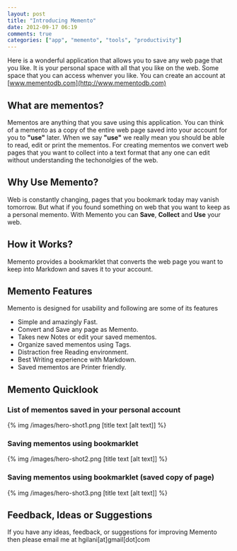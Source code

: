 ```yaml
---
layout: post
title: "Introducing Memento"
date: 2012-09-17 06:19
comments: true
categories: ["app", "memento", "tools", "productivity"]
---
```

Here is a wonderful application that allows you to save any web page that you like. It is your personal space with all that you like on the web. Some space that you can access whenver you like. You can create an account at [www.mementodb.com](http://www.mementodb.com)

## What are mementos? 

Mementos are anything that you save using this application. You can think of a memento as a copy of the entire web page saved into your account for you to **"use"** later. When we say **"use"** we really mean you should be able to read, edit or print the mementos. For creating mementos we convert web pages that you want to collect into a text format that any one can edit without understanding the techonolgies of the web.

## Why Use Memento?

Web is constantly changing, pages that you bookmark today may vanish tomorrow. But what if you found something on web that you want to keep as a personal memento. With Memento you can **Save**, **Collect** and **Use** your web.

## How it Works?

Memento provides a bookmarklet that converts the web page you want to keep into Markdown and saves it to your account.

## Memento Features

Memento is designed for usability and following are some of its features

* Simple and amazingly Fast.
* Convert and Save any page as Memento.
* Takes new Notes or edit your saved mementos.
* Organize saved mementos using Tags.
* Distraction free Reading environment.
* Best Writing experience with Markdown.
* Saved mementos are Printer friendly.

## Memento Quicklook

### List of mementos saved in your personal account
{% img /images/hero-shot1.png [title text [alt text]] %}

### Saving mementos using bookmarklet
{% img /images/hero-shot2.png [title text [alt text]] %}

### Saving mementos using bookmarklet (saved copy of page)
{% img /images/hero-shot3.png [title text [alt text]] %}

## Feedback, Ideas or Suggestions

If you have any ideas, feedback, or suggestions for improving Memento then please email me at hgilani[at]gmail[dot]com
